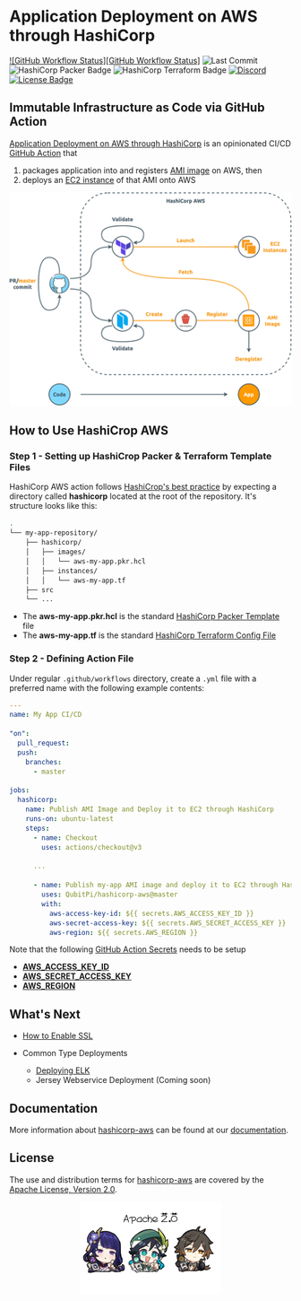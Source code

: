 Application Deployment on AWS through HashiCorp
===============================================

[![GitHub Workflow Status][GitHub Workflow Status]](https://github.com/QubitPi/hashicorp-aws/actions/workflows/ci-cd.yml)
![Last Commit]
![HashiCorp Packer Badge][HashiCorp Packer Badge]
![HashiCorp Terraform Badge][HashiCorp Terraform Badge]
[![Discord]](https://discord.com/widget?id=1060753787125514332)
[![License Badge][License Badge]](https://www.apache.org/licenses/LICENSE-2.0)

Immutable Infrastructure as Code via GitHub Action
--------------------------------------------------

[Application Deployment on AWS through HashiCorp][hashicorp-aws] is an opinionated CI/CD [GitHub Action] that

1. packages application into and registers [AMI image][AWS AMI] on AWS, then
2. deploys an [EC2 instance][AWS EC2] of that AMI onto AWS

![Error loading hashicorp-aws.png](https://github.com/QubitPi/QubitPi/blob/master/img/hashicorp-aws/hashicorp-aws.png?raw=true)

How to Use HashiCrop AWS
------------------------

### Step 1 - Setting up HashiCrop Packer & Terraform Template Files

HashiCorp AWS action follows [HashiCrop's best practice][HashiCorp Tutorial] by expecting a directory called
**hashicorp** located at the root of the repository. It's structure looks like this:

```bash
.
└── my-app-repository/
    ├── hashicorp/
    │   ├── images/
    │   │   └── aws-my-app.pkr.hcl
    │   ├── instances/
    │   │   └── aws-my-app.tf
    ├── src
    └── ...
```

- The **aws-my-app.pkr.hcl** is the standard [HashiCorp Packer Template][HashiCorp Packer Template] file
- The **aws-my-app.tf** is the standard [HashiCorp Terraform Config File][HashiCorp Terraform Config File]

### Step 2 - Defining Action File

Under regular `.github/workflows` directory, create a `.yml` file with a preferred name with the following example
contents:

```yaml
---
name: My App CI/CD

"on":
  pull_request:
  push:
    branches:
      - master

jobs:
  hashicorp:
    name: Publish AMI Image and Deploy it to EC2 through HashiCorp
    runs-on: ubuntu-latest
    steps:
      - name: Checkout
        uses: actions/checkout@v3

      ...

      - name: Publish my-app AMI image and deploy it to EC2 through HashiCorp
        uses: QubitPi/hashicorp-aws@master
        with:
          aws-access-key-id: ${{ secrets.AWS_ACCESS_KEY_ID }}
          aws-secret-access-key: ${{ secrets.AWS_SECRET_ACCESS_KEY }}
          aws-region: ${{ secrets.AWS_REGION }}
```

Note that the following [GitHub Action Secrets][GitHub Action - How to set up] needs to be setup

- [**AWS_ACCESS_KEY_ID**](https://docs.aws.amazon.com/cli/latest/userguide/cli-configure-envvars.html)
- [**AWS_SECRET_ACCESS_KEY**](https://docs.aws.amazon.com/cli/latest/userguide/cli-configure-envvars.html)
- [**AWS_REGION**](https://docs.aws.amazon.com/cli/latest/userguide/cli-configure-envvars.html)

What's Next
-----------

- [How to Enable SSL](https://qubitpi.github.io/hashicorp-aws/docs/ssl)

- Common Type Deployments

  - [Deploying ELK](https://qubitpi.github.io/hashicorp-aws/docs/elk)
  - Jersey Webservice Deployment (Coming soon)

Documentation
-------------

More information about [hashicorp-aws] can be found at our [documentation][hashicorp-aws].

License
-------

The use and distribution terms for [hashicorp-aws] are covered by the [Apache License, Version 2.0].

<div align="center">
    <a href="https://opensource.org/licenses">
        <img align="center" width="50%" alt="License Illustration" src="https://github.com/QubitPi/QubitPi/blob/master/img/apache-2.png?raw=true">
    </a>
</div>

[Apache License, Version 2.0]: http://www.apache.org/licenses/LICENSE-2.0.html

[AWS AMI]: https://docs.aws.amazon.com/AWSEC2/latest/UserGuide/AMIs.html
[AWS EC2]: https://aws.amazon.com/ec2/

[Discord]: https://img.shields.io/discord/1060753787125514332?color=5865F2&logo=discord&logoColor=ffffff&style=for-the-badge

[GitHub Action]: https://docs.github.com/en/actions/learn-github-actions/understanding-github-actions
[GitHub Action - How to set up]: https://docs.github.com/en/actions/security-guides/encrypted-secrets

[hashicorp-aws]: https://qubitpi.github.io/hashicorp-aws/
[HashiCorp Packer Badge]: https://img.shields.io/badge/Packer-02A8EF?style=for-the-badge&logo=Packer&logoColor=white
[HashiCorp Packer Template]: https://developer.hashicorp.com/packer/tutorials/aws-get-started/aws-get-started-build-image#write-packer-template
[HashiCorp Terraform Badge]: https://img.shields.io/badge/Terraform-7B42BC?style=for-the-badge&logo=terraform&logoColor=white
[HashiCorp Terraform Config File]: https://developer.hashicorp.com/terraform/tutorials/aws-get-started/aws-build#write-configuration
[HashiCorp Tutorial]: https://developer.hashicorp.com/terraform/tutorials/provision/packer

[Last Commit]: https://img.shields.io/github/last-commit/QubitPi/hashicorp-aws/master?logo=github&style=for-the-badge
[License Badge]: https://img.shields.io/badge/Apache%202.0-F25910.svg?style=for-the-badge&logo=Apache&logoColor=white
